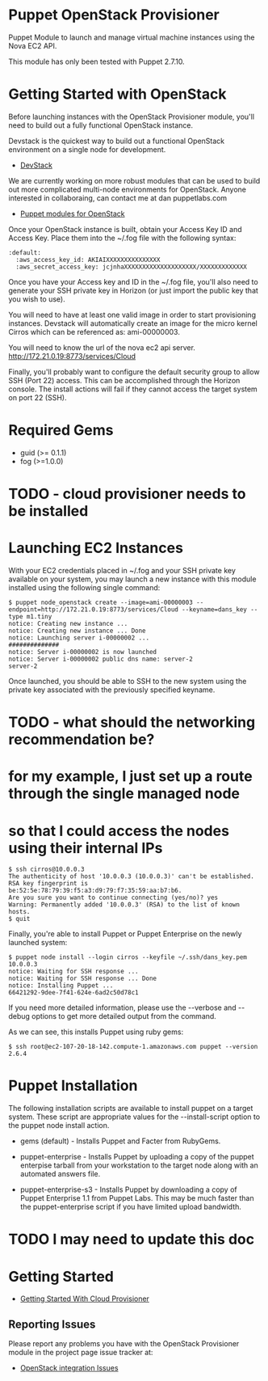 Puppet OpenStack Provisioner
========================

Puppet Module to launch and manage virtual machine instances using the Nova EC2 API.

This module has only been tested with Puppet 2.7.10.

Getting Started with OpenStack
===============================

Before launching instances with the OpenStack Provisioner module, you'll need to build
out a fully functional OpenStack instance.

Devstack is the quickest way to build out a functional OpenStack environment on a single
node for development.

 * [DevStack](http://devstack.org)

We are currently working on more robust modules that can be used to build out more complicated
multi-node environments for OpenStack. Anyone interested in collaboraing, can contact me at
dan <at> puppetlabs.com

 * [Puppet modules for OpenStack](https://github.com/puppetlabs/puppetlabs-openstack)

Once your OpenStack instance is built, obtain your Access Key ID and Access Key.  Place them into the
~/.fog file with the following syntax:

    :default:
      :aws_access_key_id: AKIAIXXXXXXXXXXXXXXX
      :aws_secret_access_key: jcjnhaXXXXXXXXXXXXXXXXXXXX/XXXXXXXXXXXXX

Once you have your Access key and ID in the ~/.fog file, you'll also need to
generate your SSH private key in Horizon (or just import the public key that you
wish to use).

You will need to have at least one valid image in order to start provisioning
instances. Devstack will automatically create an image for the micro kernel Cirros which
can be referenced as: ami-00000003.

You will need to know the url of the nova ec2 api server.
http://172.21.0.19:8773/services/Cloud

Finally, you'll probably want to configure the default security group to
allow SSH (Port 22) access.  This can be accomplished through the Horizon
console.  The install actions will fail if they cannot access the target system
on port 22 (SSH).

Required Gems
=============

 * guid (>= 0.1.1)
 * fog  (>=1.0.0)
 # TODO - cloud provisioner needs to be installed

Launching EC2 Instances
=======================

With your EC2 credentials placed in ~/.fog and your SSH private key available
on your system, you may launch a new instance with this module installed using
the following single command:

    $ puppet node_openstack create --image=ami-00000003 --endpoint=http://172.21.0.19:8773/services/Cloud --keyname=dans_key --type m1.tiny
    notice: Creating new instance ...
    notice: Creating new instance ... Done
    notice: Launching server i-00000002 ...
    ##############
    notice: Server i-00000002 is now launched
    notice: Server i-00000002 public dns name: server-2
    server-2

Once launched, you should be able to SSH to the new system using the private
key associated with the previously specified keyname.

# TODO - what should the networking recommendation be?
# for my example, I just set up a route through the single managed node
# so that I could access the nodes using their internal IPs

    $ ssh cirros@10.0.0.3
    The authenticity of host '10.0.0.3 (10.0.0.3)' can't be established.
    RSA key fingerprint is be:52:5e:78:79:39:f5:a3:d9:79:f7:35:59:aa:b7:b6.
    Are you sure you want to continue connecting (yes/no)? yes
    Warning: Permanently added '10.0.0.3' (RSA) to the list of known hosts.
    $ quit

Finally, you're able to install Puppet or Puppet Enterprise on the newly
launched system:

    $ puppet node install --login cirros --keyfile ~/.ssh/dans_key.pem 10.0.0.3
    notice: Waiting for SSH response ...
    notice: Waiting for SSH response ... Done
    notice: Installing Puppet ...
    66421292-9dee-7f41-624e-6ad2c50d78c1

If you need more detailed information, please use the --verbose and --debug
options to get more detailed output from the command.

As we can see, this installs Puppet using ruby gems:

    $ ssh root@ec2-107-20-18-142.compute-1.amazonaws.com puppet --version
    2.6.4

Puppet Installation
===================

The following installation scripts are available to install puppet on a target
system.  These script are appropriate values for the --install-script option to
the puppet node install action.

 * gems (default) - Installs Puppet and Facter from RubyGems.

 * puppet-enterprise - Installs Puppet by uploading a copy of the puppet
enterpise tarball from your workstation to the target node along with an
automated answers file.

 * puppet-enterprise-s3 - Installs Puppet by downloading a copy of Puppet
Enterprise 1.1 from Puppet Labs.  This may be much faster than the
puppet-enterprise script if you have limited upload bandwidth.



# TODO I may need to update this doc

Getting Started
===============

 * [Getting Started With Cloud Provisioner](http://docs.puppetlabs.com/guides/cloud_pack_getting_started.html)


Reporting Issues
----------------

Please report any problems you have with the OpenStack Provisioner module in the project page issue tracker at:

 * [OpenStack integration Issues](http://projects.puppetlabs.com/projects/openstack/issues)
